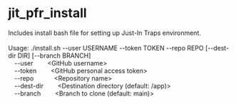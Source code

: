 # jit_pfr_install
Includes install bash file for setting up Just-In Traps environment.
<br/><br/>
Usage: ./install.sh --user USERNAME --token TOKEN --repo REPO [--dest-dir DIR] [--branch BRANCH]<br/>
&emsp;--user&emsp;&emsp;       \<GitHub username\><br/>
&emsp;--token&emsp;&emsp;      \<GitHub personal access token\><br/>
&emsp;--repo&emsp;&emsp;&emsp; \<Repository name\><br/>
&emsp;--dest-dir&emsp;&emsp;   \<Destination directory (default: /app)\><br/>
&emsp;--branch&emsp;&emsp;     \<Branch to clone (default: main)\><br/>
